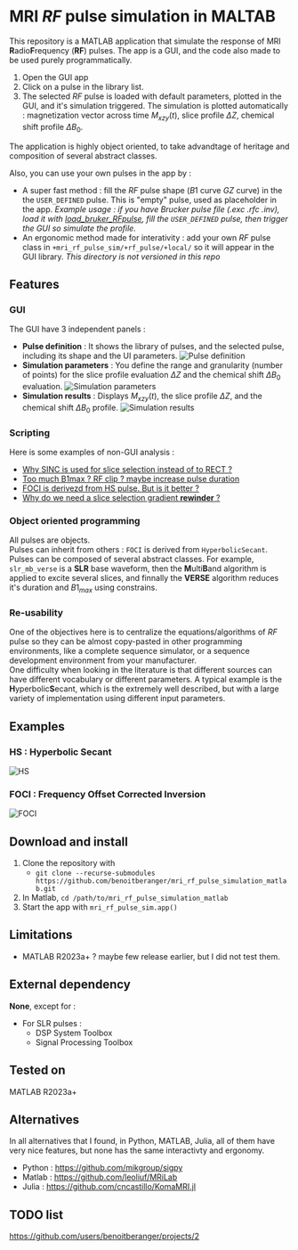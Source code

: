 # MRI $RF$ pulse simulation in MALTAB

This repository is a MATLAB application that simulate the response of MRI **R**adio**F**requency (**RF**) pulses.
The app is a GUI, and the code also made to be used purely programmatically.

1. Open the GUI app
2. Click on a pulse in the library list.
3. The selected $RF$ pulse is loaded with default parameters, plotted in the GUI, and it's simulation triggered. The simulation is plotted automatically : magnetization vector across time $M_{xzy}(t)$, slice profile $\Delta Z$, chemical shift profile $\Delta B_0$.

The application is highly object oriented, to take advandtage of heritage and composition of several abstract classes.

Also, you can use your own pulses in the app by :
- A super fast method : fill the $RF$ pulse shape ($B1$ curve $GZ$ curve) in the the `USER_DEFINED` pulse. This is "empty" pulse, used as placeholder in the app. _Example usage : if  you have Brucker pulse file (.exc .rfc .inv), load it with [load_bruker_RFpulse](+mri_rf_pulse_sim/load_bruker_RFpulse.m), fill the `USER_DEFINED` pulse, then trigger the GUI so simulate the profile._
- An ergonomic method made for interativity : add your own $RF$ pulse class in `+mri_rf_pulse_sim/+rf_pulse/+local/` so it will appear in the GUI library. _This directory is not versioned in this repo_


## Features

### GUI
The GUI have 3 independent panels :
- **Pulse definition** : It shows the library of pulses, and the selected pulse, including its shape and the UI parameters.
![Pulse definition](paper/gui_pulse_definition.png)
- **Simulation parameters** : You define the range and granularity (number of points) for the slice profile evaluation $\Delta Z$ and the chemical shift $\Delta B_0$ evaluation.
![Simulation parameters](paper/gui_simulation_parameters.png)
- **Simulation results** : Displays $M_{xzy}(t)$, the slice profile $\Delta Z$, and the chemical shift $\Delta B_0$ profile.
![Simulation results](paper/gui_simulation_results.png)

### Scripting
Here is some examples of non-GUI analysis :  
- [Why SINC is used for slice selection instead of to RECT ?](+mri_rf_pulse_sim/+analysis/rect_vs_sinc.m)
- [Too much B1max ? RF clip ? maybe increase pulse duration](+mri_rf_pulse_sim/+analysis/rf_clip.m)
- [FOCI is derivezd from HS pulse. But is it better ?](+mri_rf_pulse_sim/+analysis/compare_hs_foci.m)
- [Why do we need a slice selection gradient **rewinder** ?](+mri_rf_pulse_sim/+analysis/slice_selection_rewinder_lob.m)

### Object oriented programming
All pulses are objects.  
Pulses can inherit from others : `FOCI` is derived from `HyperbolicSecant`.  
Pulses can be composed of several abstract classes.
For example, `slr_mb_verse` is a **SLR** base waveform, then the **M**ulti**B**and algorithm is applied to excite several slices, and finnally the **VERSE** algorithm reduces it's duration and $B1_{max}$ using constrains.


### Re-usability
One of the objectives here is to centralize the equations/algorithms of $RF$ pulse so they can be almost copy-pasted in other programming environments, like a complete sequence simulator, or a sequence development environment from your manufacturer.  
One difficulty when looking in the literature is that different sources can have different vocabulary or different parameters. A typical example is the **H**yperbolic**S**ecant, which is the extremely well described, but with a large variety of implementation using different input parameters.


## Examples

### HS : Hyperbolic Secant
![HS](docs/gui_HS.png)

### FOCI : Frequency Offset Corrected Inversion
![FOCI](docs/gui_FOCI.png)


## Download and install
1. Clone the repository with 
    - `git clone --recurse-submodules https://github.com/benoitberanger/mri_rf_pulse_simulation_matlab.git`
2. In Matlab, `cd /path/to/mri_rf_pulse_simulation_matlab`
3. Start the app with `mri_rf_pulse_sim.app()`


## Limitations
- MATLAB R2023a+ ? maybe few release earlier, but I did not test them.


## External dependency

**None**, except for : 
- For SLR pulses : 
    - DSP System Toolbox
    - Signal Processing Toolbox


## Tested on
MATLAB R2023a+


## Alternatives
In all alternatives that I found, in Python, MATLAB, Julia, all of them have very nice features, but none has the same interactivty and ergonomy.

- Python : https://github.com/mikgroup/sigpy
- Matlab : https://github.com/leoliuf/MRiLab
- Julia : https://github.com/cncastillo/KomaMRI.jl


## TODO list
https://github.com/users/benoitberanger/projects/2

